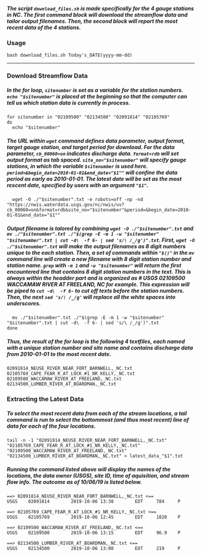##### The script `download_files.sh` is made specifically for the 4 gauge stations in NC. The first command block will download the streamflow data and tailor output filenames. Then, the second block will report the most recent data of the 4 stations.  

### Usage  
```  
bash download_files.sh Today's_DATE(yyyy-mm-dd)  
```  
-------------------------------------------------------------------------------  

### Download Streamflow Data  
##### In the for loop, `sitenumber` is set as a variable for the station numbers. `echo "$sitenumber"` is placed at the beginning so that the computer can tell us which station data is currently in process.  
```  
for sitenumber in "02109500" "02134500" "02091814" "02105769"
do
  echo "$sitenumber"
```  

##### The URL within `wget` command defines data parameter, output format, target gauge station, and target period for download. For the data parameter, `cb_00060=on` indicates discharge data. `format=rdb` will set output format as tab spaced. `site_no="$sitenumber"` will specify gauge stations, in which the variable `$sitenumber` is used here. `period=&begin_date=2010-01-01&end_date="$1""` will confine the data period as early as 2010-01-01. The latest date will be set as the most rescent date, specified by users with an argument `"$1"`.  
```  
  wget -O ./"$sitenumber".txt -e robots=off -np -nd "https://nwis.waterdata.usgs.gov/nc/nwis/uv?cb_00060=on&format=rdb&site_no="$sitenumber"&period=&begin_date=2010-01-01&end_date="$1""
```  

##### Output filename is talored by combining `wget -O ./"$sitenumber".txt` and `mv ./"$sitenumber".txt ./"$(grep -E -m 1 -w "$sitenumber" "$sitenumber".txt | cut -d\  -f 6- | sed 's/\ /_/g')".txt`. First, `wget -O ./"$sitenumber".txt` will make the output filenames as 8 digit numbers unique to the each station. Then, a set of commands within `"$()"` in the `mv` command line will create a new filename with _8 digit station number_ and _station name_. `grep` with `-m 1` and `-w "$sitenumber"` will return the first encountered line that contains 8 digit station numbers in the text. This is always within the headder part and is organized as _#    USGS 02109500 WACCAMAW RIVER AT FREELAND, NC_ for example. This expression will be piped to `cut -d\  -f 6-` to cut off texts before the station numbers. Then, the next `sed 's/\ /_/g'` will replace all the white spaces into underscores.  
```  
  mv ./"$sitenumber".txt ./"$(grep -E -m 1 -w "$sitenumber" "$sitenumber".txt | cut -d\  -f 6- | sed 's/\ /_/g')".txt
done
```  

##### Thus, the result of the for loop is the following 4 textfiles, each named with a unique station number and site name and contains discharge data from 2010-01-01 to the most recent date. 
```  
02091814_NEUSE_RIVER_NEAR_FORT_BARNWELL,_NC.txt
02105769_CAPE_FEAR_R_AT_LOCK_#1_NR_KELLY,_NC.txt
02109500_WACCAMAW_RIVER_AT_FREELAND,_NC.txt
02134500_LUMBER_RIVER_AT_BOARDMAN,_NC.txt
```  


### Extracting the Latest Data  



##### To select the most recent data from each of the stream locations, a tail command is run to select the bottommost (and thus most recent) line of data for each of the four locations.
```
tail -n -1 "02091814_NEUSE_RIVER_NEAR_FORT_BARNWELL,_NC.txt" "02105769_CAPE_FEAR_R_AT_LOCK_#1_NR_KELLY,_NC.txt" "02109500_WACCAMAW_RIVER_AT_FREELAND,_NC.txt" "02134500_LUMBER_RIVER_AT_BOARDMAN,_NC.txt" > latest_data_"$1".txt
```
##### Running the command listed above will display the names of the locations, the data owner (USGS), site ID, time of aquisition, and stream flow info. The outcome as of 10/06/19 is listed below.
```
==> 02091814_NEUSE_RIVER_NEAR_FORT_BARNWELL,_NC.txt <==
USGS    02091814        2019-10-06 13:30        EDT     784     P

==> 02105769_CAPE_FEAR_R_AT_LOCK_#1_NR_KELLY,_NC.txt <==
USGS    02105769        2019-10-06 12:45        EDT     1020    P

==> 02109500_WACCAMAW_RIVER_AT_FREELAND,_NC.txt <==
USGS    02109500        2019-10-06 13:15        EDT     96.9    P

==> 02134500_LUMBER_RIVER_AT_BOARDMAN,_NC.txt <==
USGS    02134500        2019-10-06 13:00        EDT     219     P
```
